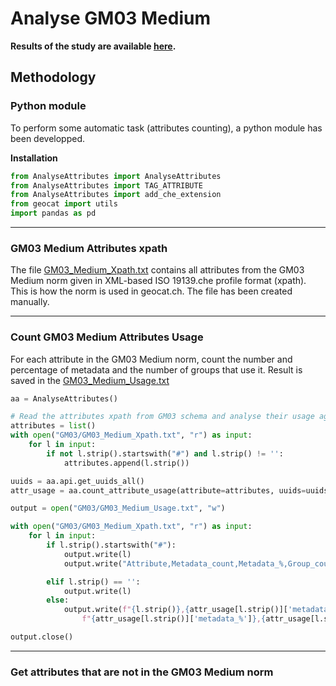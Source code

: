 # Analyse GM03 Medium
**Results of the study are available [here](https://docs.google.com/spreadsheets/d/1yfZ_zwq72Q7rIIWJ-HAi1FeMJtv5BqrLHHi9g-z3BmA).**
## Methodology
### Python module
To perform some automatic task (attributes counting), a python module has been developped.

**Installation**
```python
from AnalyseAttributes import AnalyseAttributes
from AnalyseAttributes import TAG_ATTRIBUTE
from AnalyseAttributes import add_che_extension
from geocat import utils
import pandas as pd
```
---
### GM03 Medium Attributes xpath
The file [GM03_Medium_Xpath.txt](./GM03/GM03_Medium_Xpath.txt) contains all attributes from the GM03 Medium norm given in 
XML-based ISO 19139.che profile format (xpath). This is how the norm is used in geocat.ch. The file has been created manually.

---
### Count GM03 Medium Attributes Usage
For each attribute in the GM03 Medium norm, count the number and percentage of metadata and the number of groups that use it.
Result is saved in the [GM03_Medium_Usage.txt](./GM03/GM03_Medium_Usage.txt)
```python
aa = AnalyseAttributes()

# Read the attributes xpath from GM03 schema and analyse their usage against all metadata
attributes = list()
with open("GM03/GM03_Medium_Xpath.txt", "r") as input:
    for l in input:
        if not l.strip().startswith("#") and l.strip() != '':
            attributes.append(l.strip())

uuids = aa.api.get_uuids_all()
attr_usage = aa.count_attribute_usage(attribute=attributes, uuids=uuids)

output = open("GM03/GM03_Medium_Usage.txt", "w")

with open("GM03/GM03_Medium_Xpath.txt", "r") as input:
    for l in input:
        if l.strip().startswith("#"):
            output.write(l)
            output.write("Attribute,Metadata_count,Metadata_%,Group_count\n")

        elif l.strip() == '':
            output.write(l)
        else:
            output.write(f"{l.strip()},{attr_usage[l.strip()]['metadata_count']},"\
                f"{attr_usage[l.strip()]['metadata_%']},{attr_usage[l.strip()]['group_count']}\n")

output.close()
```
---
### Get attributes that are not in the GM03 Medium norm
